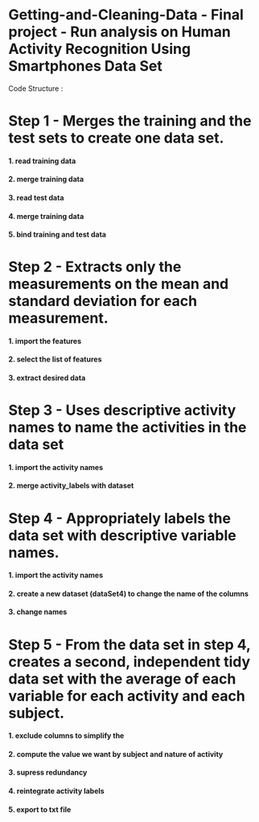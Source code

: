 # Getting-and-Cleaning-Data - Final project - Run analysis on Human Activity Recognition Using Smartphones Data Set 

Code Structure :
  # Step 1 - Merges the training and the test sets to create one data set.
  
  #### 1. read training data  
  
  #### 2. merge training data

  #### 3. read test data  
  
  #### 4. merge training data

  #### 5. bind training and test data
  
  # Step 2 - Extracts only the measurements on the mean and standard deviation for each measurement.
  
  #### 1. import the features
  
  #### 2. select the list of features

  #### 3. extract desired data

  # Step 3 - Uses descriptive activity names to name the activities in the data set

  #### 1. import the activity names

  #### 2. merge activity_labels with dataset

  # Step 4 - Appropriately labels the data set with descriptive variable names.
  
  #### 1. import the activity names

  #### 2. create a new dataset (dataSet4) to change the name of the columns

  #### 3. change names

  # Step 5 - From the data set in step 4, creates a second, independent tidy data set with the average of each variable for each activity and each subject.
  
  #### 1. exclude columns to simplify the 

  #### 2. compute the value we want by subject and nature of activity

  #### 3. supress redundancy

  #### 4. reintegrate activity labels

  #### 5. export to txt file
